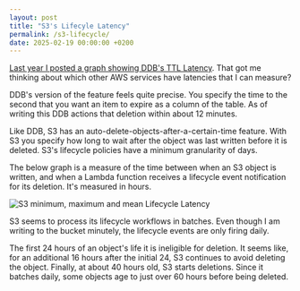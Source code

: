 ```yaml
---
layout: post
title: "S3's Lifecyle Latency"
permalink: /s3-lifecycle/
date: 2025-02-19 00:00:00 +0200
---
```


[Last year I posted a graph showing DDB's TTL Latency](/ddb-ttl/). 
That got me thinking about which other AWS services have latencies that I can measure?

DDB's version of the feature feels quite precise.
You specify the time to the second that you want an item to expire as a column of the table.
As of writing this DDB actions that deletion within about 12 minutes.

Like DDB, S3 has an auto-delete-objects-after-a-certain-time feature.
With S3 you specify how long to wait after the object was last written before it is deleted.
S3's lifecycle policies have a minimum granularity of days.

The below graph is a measure of the time between when an S3 object is written, and when a Lambda function receives a lifecycle event notification for its deletion.
It's measured in hours.

![S3 minimum, maximum and mean Lifecycle Latency](https://s3lifecyclestack-metricbucket8c17f29f-ojkbiwz84gzz.s3.us-east-1.amazonaws.com/s3-latency.png)

S3 seems to process its lifecycle workflows in batches.
Even though I am writing to the bucket minutely, the lifecycle events are only firing daily.

The first 24 hours of an object's life it is ineligible for deletion.
It seems like, for an additional 16 hours after the initial 24, S3 continues to avoid deleting the object.
Finally, at about 40 hours old, S3 starts deletions.
Since it batches daily, some objects age to just over 60 hours before being deleted.